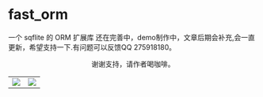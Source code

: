 # fast_orm

一个 sqflite 的 ORM 扩展库 还在完善中，demo制作中，文章后期会补充,会一直更新，希望支持一下.有问题可以反馈QQ 275918180。

<center>谢谢支持，请作者喝咖啡。 </center>
<table>
    <tr>
        <td >
        <center>
        <img src="https://img-blog.csdnimg.cn/2020062212024598.jpg?x-oss-process=image/watermark,type_ZmFuZ3poZW5naGVpdGk,shadow_10,text_aHR0cHM6Ly9ibG9nLmNzZG4ubmV0L3E5NDgxODI5NzQ=,size_16,color_FFFFFF,t_70" >
        </center>
        </td>
        <td >
        <center>
        <img src="https://img-blog.csdnimg.cn/20200622121147113.jpg?x-oss-process=image/watermark,type_ZmFuZ3poZW5naGVpdGk,shadow_10,text_aHR0cHM6Ly9ibG9nLmNzZG4ubmV0L3E5NDgxODI5NzQ=,size_16,color_FFFFFF,t_70"  >
        </center>
        </td>
    </tr>
</table>

